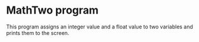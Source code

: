 # MathTwo program

This program assigns an integer value and a float value to two variables and prints them to the screen.
